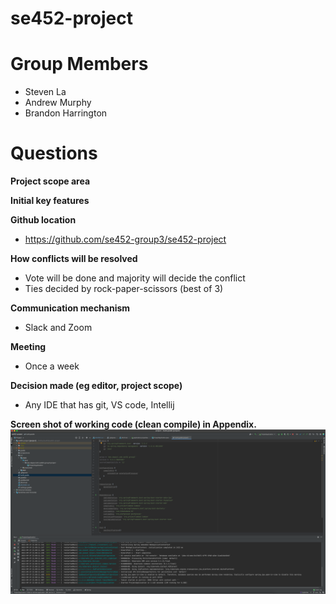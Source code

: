 # se452-project

# Group Members
* Steven La
* Andrew Murphy
* Brandon Harrington

# Questions
**Project scope area**

**Initial key features**

**Github location**
* https://github.com/se452-group3/se452-project

**How conflicts will be resolved**
* Vote will be done and majority will decide the conflict
* Ties decided by rock-paper-scissors (best of 3)

**Communication mechanism**
* Slack and Zoom

**Meeting**
* Once a week

**Decision made (eg editor, project scope)**
* Any IDE that has git, VS code, Intellij

**Screen shot of working code (clean compile) in Appendix.**
![Screenshot](screenshots/compilescreenshot.png)
